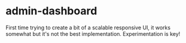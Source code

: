 # admin-dashboard


First time trying to create a bit of a scalable responsive UI, it works somewhat but it's not the best implementation. Experimentation is key!
